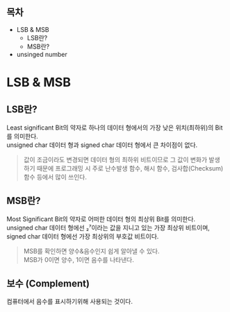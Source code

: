 ## 목차
* LSB & MSB
    * LSB란?
    * MSB란?
* unsinged number

# LSB & MSB
## LSB란?
Least significant Bit의 약자로 하나의 데이터 형에서의 가장 낮은 위치(최하위)의 Bit를 의미한다. <br/>
unsigned char 데이터 형과 signed char 데이터 형에서 큰 차이점이 없다.

>값이 조금이라도 변경되면 데이터 형의 최하위 비트이므로 그 값이 변화가 발생하기 때문에 프로그래밍 시 주로 난수발생 함수, 해시 함수, 검사합(Checksum) 함수 등에서 많이 쓰인다.

## MSB란?
Most Significant Bit의 약자로 어떠한 데이터 형의 최상위 Bit를 의미한다. 
<br/>
unsigned char 데이터 형에선 ₂⁷이라는 값을 지니고 있는 가장 최상위 비트이며,
<br/> 
signed char 데이터 형에선 가장 최상위의 부호값 비트이다.
<br/>
>MSB를 확인하면 양수&음수인지 쉽게 알아낼 수 있다. <br/>
MSB가 0이면 양수, 1이면 음수를 나타낸다.

## 보수 (Complement)
컴퓨터에서 음수를 표시하기위해 사용되는 것이다.





